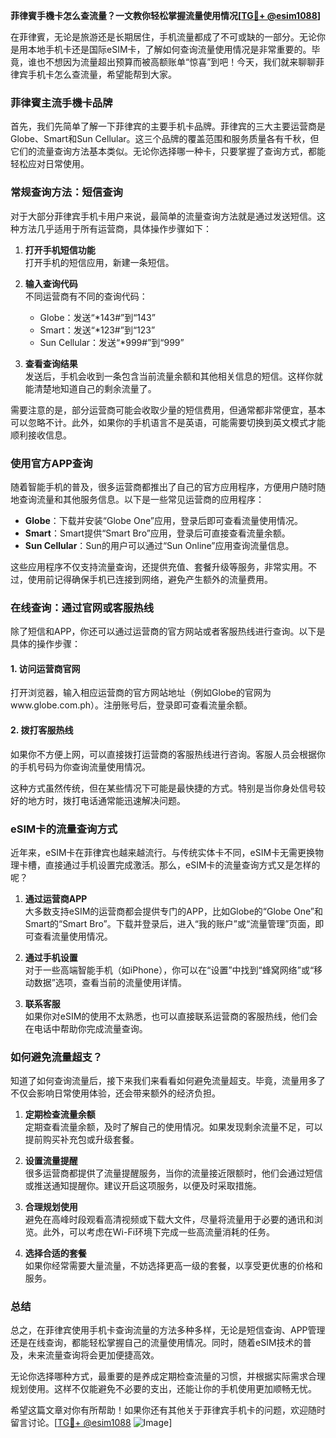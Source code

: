 **菲律賓手機卡怎么查流量？一文教你轻松掌握流量使用情况[[TG💪+ @esim1088](https://t.me/s/esim1088)]**

在菲律賓，无论是旅游还是长期居住，手机流量都成了不可或缺的一部分。无论你是用本地手机卡还是国际eSIM卡，了解如何查询流量使用情况是非常重要的。毕竟，谁也不想因为流量超出预算而被高额账单“惊喜”到吧！今天，我们就来聊聊菲律宾手机卡怎么查流量，希望能帮到大家。

### 菲律賓主流手機卡品牌

首先，我们先简单了解一下菲律宾的主要手机卡品牌。菲律宾的三大主要运营商是Globe、Smart和Sun Cellular。这三个品牌的覆盖范围和服务质量各有千秋，但它们的流量查询方法基本类似。无论你选择哪一种卡，只要掌握了查询方式，都能轻松应对日常使用。

### 常规查询方法：短信查询

对于大部分菲律宾手机卡用户来说，最简单的流量查询方法就是通过发送短信。这种方法几乎适用于所有运营商，具体操作步骤如下：

1. **打开手机短信功能**  
   打开手机的短信应用，新建一条短信。

2. **输入查询代码**  
   不同运营商有不同的查询代码：
   - Globe：发送“*143#”到“143”
   - Smart：发送“*123#”到“123”
   - Sun Cellular：发送“*999#”到“999”

3. **查看查询结果**  
   发送后，手机会收到一条包含当前流量余额和其他相关信息的短信。这样你就能清楚地知道自己的剩余流量了。

需要注意的是，部分运营商可能会收取少量的短信费用，但通常都非常便宜，基本可以忽略不计。此外，如果你的手机语言不是英语，可能需要切换到英文模式才能顺利接收信息。

### 使用官方APP查询

随着智能手机的普及，很多运营商都推出了自己的官方应用程序，方便用户随时随地查询流量和其他服务信息。以下是一些常见运营商的应用程序：

- **Globe**：下载并安装“Globe One”应用，登录后即可查看流量使用情况。
- **Smart**：Smart提供“Smart Bro”应用，登录后可直接查看流量余额。
- **Sun Cellular**：Sun的用户可以通过“Sun Online”应用查询流量信息。

这些应用程序不仅支持流量查询，还提供充值、套餐升级等服务，非常实用。不过，使用前记得确保手机已连接到网络，避免产生额外的流量费用。

### 在线查询：通过官网或客服热线

除了短信和APP，你还可以通过运营商的官方网站或者客服热线进行查询。以下是具体的操作步骤：

#### 1. 访问运营商官网  
   打开浏览器，输入相应运营商的官方网站地址（例如Globe的官网为www.globe.com.ph）。注册账号后，登录即可查看流量余额。

#### 2. 拨打客服热线  
   如果你不方便上网，可以直接拨打运营商的客服热线进行咨询。客服人员会根据你的手机号码为你查询流量使用情况。

这种方式虽然传统，但在某些情况下可能是最快捷的方式。特别是当你身处信号较好的地方时，拨打电话通常能迅速解决问题。

### eSIM卡的流量查询方式

近年来，eSIM卡在菲律宾也越来越流行。与传统实体卡不同，eSIM卡无需更换物理卡槽，直接通过手机设置完成激活。那么，eSIM卡的流量查询方式又是怎样的呢？

1. **通过运营商APP**  
   大多数支持eSIM的运营商都会提供专门的APP，比如Globe的“Globe One”和Smart的“Smart Bro”。下载并登录后，进入“我的账户”或“流量管理”页面，即可查看流量使用情况。

2. **通过手机设置**  
   对于一些高端智能手机（如iPhone），你可以在“设置”中找到“蜂窝网络”或“移动数据”选项，查看当前的流量使用详情。

3. **联系客服**  
   如果你对eSIM的使用不太熟悉，也可以直接联系运营商的客服热线，他们会在电话中帮助你完成流量查询。

### 如何避免流量超支？

知道了如何查询流量后，接下来我们来看看如何避免流量超支。毕竟，流量用多了不仅会影响日常使用体验，还会带来额外的经济负担。

1. **定期检查流量余额**  
   定期查看流量余额，及时了解自己的使用情况。如果发现剩余流量不足，可以提前购买补充包或升级套餐。

2. **设置流量提醒**  
   很多运营商都提供了流量提醒服务，当你的流量接近限额时，他们会通过短信或推送通知提醒你。建议开启这项服务，以便及时采取措施。

3. **合理规划使用**  
   避免在高峰时段观看高清视频或下载大文件，尽量将流量用于必要的通讯和浏览。此外，可以考虑在Wi-Fi环境下完成一些高流量消耗的任务。

4. **选择合适的套餐**  
   如果你经常需要大量流量，不妨选择更高一级的套餐，以享受更优惠的价格和服务。

### 总结

总之，在菲律宾使用手机卡查询流量的方法多种多样，无论是短信查询、APP管理还是在线查询，都能轻松掌握自己的流量使用情况。同时，随着eSIM技术的普及，未来流量查询将会更加便捷高效。

无论你选择哪种方式，最重要的是养成定期检查流量的习惯，并根据实际需求合理规划使用。这样不仅能避免不必要的支出，还能让你的手机使用更加顺畅无忧。

希望这篇文章对你有所帮助！如果你还有其他关于菲律宾手机卡的问题，欢迎随时留言讨论。[[TG💪+ @esim1088](https://t.me/s/esim1088) ![Image](https://i.postimg.cc/4NQfJmqS/Snipaste-2025-05-13-00-14-12.png)]